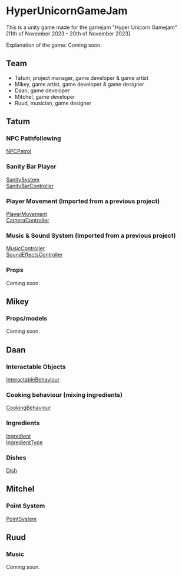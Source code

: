 # HyperUnicornGameJam
This is a unity game made for the  gamejam "Hyper Unicorn Gamejam"<br> 
[11th of November 2023 - 20th of November 2023]

Explanation of the game: Coming soon.

## Team
* Tatum, project manager, game developer & game artist
* Mikey, game artist, game developer & game designer
* Daan, game developer
* Mitchel, game developer
* Ruud, musician, game designer

## Tatum
### NPC Pathfollowing
[NPCPatrol](Assets/Scripts/NPC/NPCPatrol.cs)<br>
### Sanity Bar Player
[SanitySystem](Assets/Scripts/Sanity/SanitySystem.cs)<br>
[SanityBarController](Assets/Scripts/Sanity/SanityBarController.cs)<br>
### Player Movement (Imported from a previous project)
[PlayerMovement](Assets/Scripts/Player/Movement/PlayerMovement.cs)<br>
[CameraController](Assets/Scripts/Player/Movement/CameraController.cs)
### Music & Sound System (Imported from a previous project)
[MusicController](Assets/Scripts/Framework/Music/MusicController.cs)<br>
[SoundEffectsController](Assets/Scripts/Framework/Music/SoundEffectsController.cs)
### Props
Coming soon.
## Mikey
### Props/models
Coming soon.
## Daan
### Interactable Objects
[InteractableBehaviour](Assets/Scripts/Cooking//InteractableBehaviour.cs)<br>
### Cooking behaviour (mixing ingredients)
[CookingBehaviour](Assets/Scripts/Cooking/CookingBehaviour.cs)<br>
### Ingredients
[Ingredient](Assets/Scripts/Cooking/Ingredients/Ingredient.cs)<br>
[IngredientType](Assets/Scripts/Cooking/IngredientType.cs)<br>
### Dishes
[Dish](Assets/Scripts/Cooking/Dishes/Dish.cs)
## Mitchel
### Point System
[PointSystem](Assets/Scripts/Systems/PointSystem.cs)
## Ruud
### Music
Coming soon.
